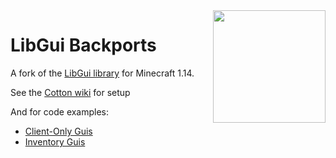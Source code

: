 <img src="doc/icon.png" align="right" width="180px"/>

# LibGui Backports

A fork of the [LibGui library](https://github.com/CottonMC/LibGui) for Minecraft 1.14.

See the [Cotton wiki](https://cottonmc.github.io/Wiki/getting_started/SetupDeveloper.html) for setup

And for code examples:
* [Client-Only Guis](https://github.com/CottonMC/LibGui/wiki/Client-Sided-Guis) 
* [Inventory Guis](https://github.com/CottonMC/LibGui/wiki/Getting-Started-with-GUIs)
